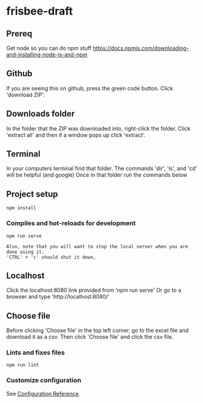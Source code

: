 # frisbee-draft

## Prereq
Get node so you can do npm stuff
https://docs.npmjs.com/downloading-and-installing-node-js-and-npm


## Github
If you are seeing this on github, press the green code button.
Click 'download ZIP'.

## Downloads folder
In the folder that the ZIP was downloaded into, right-click the folder.
Click 'extract all' and then if a window pops up click 'extract'.

## Terminal
In your computers terminal find that folder.
The commands 'dir', 'ls', and 'cd' will be helpful (and google)
Once in that folder run the commands below

## Project setup
```
npm install
```

### Compiles and hot-reloads for development
```
npm run serve

Also, note that you will want to stop the local server when you are done using it.
'CTRL' + 'c' should shut it down.
```

## Localhost
Click the localhost:8080 link provided from 'npm run serve'
Or go to a browser and type 'http://localhost:8080/'

## Choose file
Before clicking 'Choose file' in the top left corner, go to the excel file and download it as a csv.
Then click 'Choose file' and click the csv file.

### Lints and fixes files
```
npm run lint
```

### Customize configuration
See [Configuration Reference](https://cli.vuejs.org/config/).
